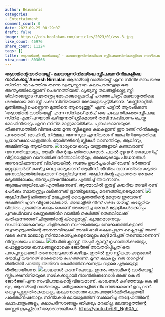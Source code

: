 ```yaml
---
author: Beaumaris
categories:
- Entertainment
comment_count: 0
date: 2023-09-25 08:29:07
draft: false
image: https://cdn.boolokam.com/articles/2023/09/vsv-3.jpg
like_count: 46976
share_count: 11224
tags: []
title: ആദാമിന്റെ വാരിയെല്ല് - മലയാളസിനിമയിലെ സ്ത്രീപക്ഷസിനിമകളിലെ നാഴികക്കല്ല്
view_count: 803066
---
```


**ആദാമിന്റെ വാരിയെല്ല് - മലയാളസിനിമയിലെ സ്ത്രീപക്ഷസിനിമകളിലെ നാഴികക്കല്ല്** **Aneesh Nirmalan** ആദാമിന്റെ വാരിയെല്ല് എന്ന സിനിമ ഒരുപക്ഷെ സിനിമാ ലോകത്തിനു തന്നെ വ്യത്യസ്തമായ കലാപരതയുള്ള ഒരു അന്ത്യത്തിലെയ്ക്കാണ് ചെന്നെത്തിയത്. വ്യത്യസ്ത തലങ്ങളില്പ്പെട്ട സ്ത്രീ ജീവിതങ്ങളുടെ സ്വാതന്ത്ര്യ മോഹങ്ങളെക്കുറിച്ച് പറഞ്ഞ ചിത്രം മലയാളത്തിലെ ശക്തമായ ഒരു സ്ത്രീ പക്ഷ സിനിമയായി അടയാളപ്പെട്ടിരിക്കുന്നു. ‘കണ്ണീരാറ്റിൽ മുങ്ങിത്തപ്പി പെണ്ണെന്ന മുത്തിനെ ആരെടുത്തു?’ എന്ന പാട്ടിൽ ആരംഭിക്കുന്ന ‘ആദാമിന്റെ വാരിയെല്ല്’ എന്ന സിനിമക്ക് മുൻപ് ഒരു പക്ഷേ തികഞ്ഞ സ്ത്രീപക്ഷ സിനിമ എന്ന്‌ പറയാൻ കഴിയുന്നത് ശ്രീകുമാരൻ തമ്പി സംവിധാനം ചെയ്ത മോഹിനിയാട്ടം എന്ന സിനിമ മാത്രമായിരിക്കും. പുരുഷകാമനയുടെ തീക്കുണ്ഡത്തിൽ വീണുപോയ മൂന്നു സ്ത്രീകളുടെ കഥകളാണ് ഈ രണ്ട് സിനിമകളും പറഞ്ഞത്. മോഹിനി, നിർമ്മല, അനസൂയ എന്നിവരാണ് മോഹിനിയാട്ടത്തിലെ പ്രധാനകഥാപാത്രങ്ങൾ. ജോർജ്ജിന്റെ സ്ത്രീകൾ വാസന്തിയും, ആലീസും, അമ്മിണിയും ആയിരുന്നു. ![](https://cdn.boolokam.com/articles/2023/09/vsv-3.jpg)ഭാര്യയെ വെറും യന്ത്രങ്ങളായി കണ്ടവരാണ് വാസന്തിയുടെയും, ആലീസിന്റെയും ഭർത്താക്കന്മാർ. പകൽ മുഴുവൻ അദ്ധ്വാനിച്ച് വീട്ടിലെത്തുന്ന വാസന്തിക്ക് ഭർത്താവിന്റെയും, അമ്മയുടെയും പീഡനങ്ങൾ അനുഭവിക്കാനാണ് വിധിയെങ്കിൽ, സ്വന്തം ഉയർച്ചകൾക്ക് വേണ്ടി ഭർത്താവ് മറ്റുള്ളവർക്ക് കാഴ്ച്ച വെച്ച ഭാര്യയാണ് ആലീസ്. ജീവിതം വാസന്തിയെ കടുത്ത മനോവിഭ്രാന്തിയിലേക്കാണ് തള്ളിവിടുന്നത്. ആലീസിന്റെ ഏകാന്തത അവരെ മദ്യത്തിലേക്കും, അന്യപുരുഷനിലേക്കും എത്തിച്ച് അവസാനം ആത്മഹത്യയിലേക്ക് എത്തിക്കുന്നുണ്ട്. ആത്മാവിൽ ഇരുട്ട് കയറിയ അവർ രണ്ട് പേർക്കും സ്വാതന്ത്ര്യം ലഭിക്കുന്നത് ഭ്രാന്തിലൂടെയും, മരണത്തിലൂടെയുമാണ്. ![](https://cdn.boolokam.com/articles/2023/09/vsv-4.jpg)ആലീസിന്റെ ഭർത്താവ് മാമച്ചന്റെ വൈകൃതത്തിന്റെ മറ്റൊരു ഇരയാണ് അമ്മിണി എന്ന വീട്ടുജോലിക്കാരി. അയാളിൽ നിന്ന് ഗർഭം ധരിച്ച്, കയ്പേറിയ ജീവിതം ചുരുങ്ങിയ കാലം കൊണ്ട് അനുഭവിച്ച അവൾ കൂട്ടാളികൾക്കൊപ്പം പുനരധിവാസ കേന്ദ്രത്തിെന്‍റ വാതില്‍ തകര്‍ത്ത് തെരുവിലേക്ക് കുതിക്കുന്നതാണ് ചിത്രത്തിന്റെ ക്ളൈമാക്സ്. ക്യാമറമാനെയും സംവിധായകനെയും ചിത്രീകരണ സംഘത്തെയും നോക്കുക്കുത്തികളാക്കി സ്വാതന്ത്ര്യത്തിന്റെ അനന്തയിലേക്ക് അവർ ഓടി രക്ഷപ്പെടുന്ന ക്ലൈമാക്സ്‌ അന്ന് വരെ കണ്ട മലയാള സിനിമാകാഴ്ച്ചകളെയെല്ലാം മാറ്റി മറിച്ചത് തന്നെയാണെന്ന് നിസ്സംശയം പറയാം. ![](https://cdn.boolokam.com/articles/2023/09/vsv-2.jpg)മിഡിൽ ക്ലാസ്സ്‌, അപ്പർ ക്ലാസ്സ്‌ ഗൃഹാന്തരീക്ഷങ്ങളും, പൊള്ളയായ ബന്ധങ്ങളുമൊക്കെ ജോർജ്ജ് അവതരിപ്പിച്ചത് ഒരു പാഠപുസ്തകമായി തന്നെയെടുക്കാൻ കഴിയും. ഇതിൽ ഈ സ്ത്രീകഥാപാത്രങ്ങൾ ഒരുമിച്ച് വരുന്നത് ഒരേയൊരു രംഗത്താണ്. മൂന്ന് കഥകളും ഒരു നറേറ്റീവ് രീതിയിൽ പറഞ്ഞു അതിനെ കോർത്തിണക്കുന്നതും വളരെ പുതുമയുള്ള രീതിയായിരുന്നു. ![](https://cdn.boolokam.com/articles/2023/09/vsv-5.jpg)കാലങ്ങൾ കടന്ന് പോയും, ഇന്നും ആദാമിന്റെ വാരിയെല്ല് സ്ത്രീപക്ഷസിനിമയുടെ നാഴികക്കല്ലായി നിലനിൽക്കുമ്പോൾ അത് കെ ജി ജോർജ്ജ് എന്ന സംവിധായകന്റെ വിജയമാണ്. കാലങ്ങൾ കഴിഞ്ഞാലും കെ ജി യും, ആദാമിന്റെ വാരിയെല്ലും ചരിത്രരേഖകളിൽ നിലനിൽക്കുമെന്ന് ഉറപ്പാണ്. കെട്ടുറപ്പുള്ള തിരക്കഥകളും, ലക്ഷണമൊത്ത കഥാപാത്രനിർമ്മിതികളുമായി പത്തൊൻപതോളം സിനിമകൾ മലയാളത്തിന് സമ്മാനിച്ച അദ്ദേഹത്തിന്റെ കഥാപാത്രംങ്ങളും, കഥാപരിസരങ്ങളും ഒരിക്കലും മറക്കില്ല. മലയാളത്തിന്റെ മാസ്റ്റർ ക്രാഫ്റ്റ്മാന് ആദരാഞ്ജലികൾ. https://youtu.be/ISt_Ng90A_c